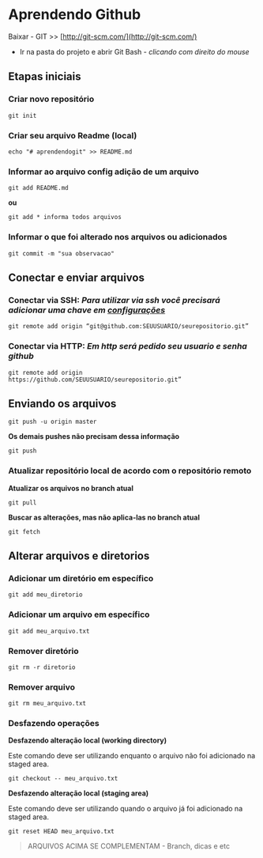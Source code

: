 # Aprendendo Github
 Baixar -  GIT >> [http://git-scm.com/](http://git-scm.com/)
- Ir na pasta do projeto e abrir Git Bash - _clicando com direito do mouse_

## Etapas iniciais 

### Criar novo repositório

    git init

### Criar seu arquivo Readme (local)
    echo "# aprendendogit" >> README.md 

### Informar ao arquivo config adição de um arquivo
    git add README.md  

**ou**

    git add * informa todos arquivos 

### Informar o que foi alterado nos arquivos ou adicionados
    git commit -m "sua observacao" 

## Conectar e enviar arquivos
### **Conectar via SSH:** _Para utilizar via ssh você precisará adicionar uma chave em [configurações](https://github.com/oscaringlez/aprendendogit/blob/master/Chaves.md)_
    git remote add origin “git@github.com:SEUUSUARIO/seurepositorio.git” 


### **Conectar via HTTP:**   _Em http será pedido seu usuario e senha github_
    git remote add origin https://github.com/SEUUSUARIO/seurepositorio.git” 

## Enviando os arquivos
    git push -u origin master 

**Os demais pushes não precisam dessa informação**

    git push 

### Atualizar repositório local de acordo com o repositório remoto
**Atualizar os arquivos no branch atual**

    git pull

**Buscar as alterações, mas não aplica-las no branch atual**
    
    git fetch


## Alterar arquivos e diretorios

### Adicionar um diretório em específico
    git add meu_diretorio

### Adicionar um arquivo em específico
	git add meu_arquivo.txt

### Remover diretório
    git rm -r diretorio

### Remover arquivo
    git rm meu_arquivo.txt

### Desfazendo operações

**Desfazendo alteração local (working directory)**

Este comando deve ser utilizando enquanto o arquivo não foi adicionado na staged area.

    git checkout -- meu_arquivo.txt

**Desfazendo alteração local (staging area)**

Este comando deve ser utilizando quando o arquivo já foi adicionado na staged area.

    git reset HEAD meu_arquivo.txt





> ARQUIVOS ACIMA SE COMPLEMENTAM - Branch, dicas e etc




